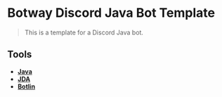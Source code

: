 # Botway Discord Java Bot Template

> This is a template for a Discord Java bot.

## Tools

- [**Java**](https://www.java.com)
- [**JDA**](https://github.com/DV8FromTheWorld/JDA)
- [**Botlin**](https://github.com/abdfnx/botway/blob/main/packages/botlin/main.kt)
